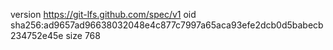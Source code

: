 version https://git-lfs.github.com/spec/v1
oid sha256:ad9657ad96638032048e4c877c7997a65aca93efe2dcb0d5babecb234752e45e
size 768
